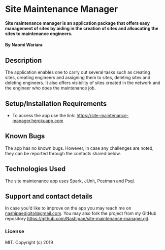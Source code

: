 # Site Maintenance Manager
#### Site maintenance manager is an application package that offers easy management of sites by aiding in the creation of sites and alloacating the sites to maintenance engineers.
#### By **Naomi Wariara**
## Description
The application enables one to carry out several tasks such as creating sites, creating engineers and assigning them to sites, deleting sites and deleting engineers. It also offers visibility of sites created in the network and the engineer who does the maintenance job.
 
## Setup/Installation Requirements
* To access the app use the link: https://site-maintenance-manager.herokuapp.com

## Known Bugs
The app has no known bugs. However, in case any challenges are noted, they can be reported through the contacts shared below.
## Technologies Used
The site maintenance app uses Spark, JUnit, Postman and Psql. 
## Support and contact details
In case you'd like to improve on the app you may reach me on nashipaedigital@gmail.com. You may also fork the project from my GitHub repository https://github.com/Nashipae/site-maintenance-manager.git.
 
### License
MIT.
Copyright (c) 2019 